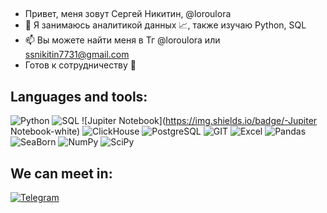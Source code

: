##
- Привет, меня зовут Сергей Никитин, @loroulora
- 👀 Я занимаюсь аналитикой данных  📈, также изучаю Python, SQL
- 📫 Вы можете найти меня в Тг @loroulora или ssnikitin7731@gmail.com
- Готов к сотрудничеству 🤝

## Languages and tools:
![Python](https://img.shields.io/badge/-Python-yellow?style=flat-square&logo=Python)
![SQL](https://img.shields.io/badge/-SQL-brightgreen)
![Jupiter Notebook](https://img.shields.io/badge/-Jupiter Notebook-white)
![ClickHouse](https://img.shields.io/badge/-ClickHouse-white)
![PostgreSQL](https://img.shields.io/badge/-PostgreSQL-white)
![GIT](https://img.shields.io/badge/-GIT-black)
![Excel](https://img.shields.io/badge/-EXCEL-brightgreen)
![Pandas](https://img.shields.io/badge/-Pandas-white)
![SeaBorn](https://img.shields.io/badge/-SeaBorn-brightblue)
![NumPy](https://img.shields.io/badge/-NumPy-white)
![SciPy](https://img.shields.io/badge/-SciPy-white)


## We can meet in:
[![Telegram](https://img.shields.io/badge/-Telegram-blue?style=social&logo=telegram)](https://t.me/loroulora)

<!---
loroulora/loroulora is a ✨ special ✨ repository because its `README.md` (this file) appears on your GitHub profile.
You can click the Preview link to take a look at your changes.
--->
